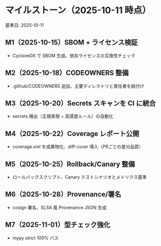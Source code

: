 # マイルストーン（2025-10-11 時点）

基準日: 2025-10-11

## M1（2025-10-15）SBOM + ライセンス検証
- CycloneDX で SBOM 生成、依存ライセンスの互換性チェック

## M2（2025-10-18）CODEOWNERS 整備
- .github/CODEOWNERS 追加、主要ディレクトリと責任者を紐付け

## M3（2025-10-20）Secrets スキャンを CI に統合
- secrets 検出（正規表現 + 高感度ルール）の自動化

## M4（2025-10-22）Coverage レポート公開
- coverage.xml を成果物化、diff-cover 導入（PRごとの差分品質）

## M5（2025-10-25）Rollback/Canary 整備
- ロールバックスクリプト、Canary テストシナリオとメトリクス基準

## M6（2025-10-28）Provenance/署名
- cosign 署名、SLSA 風 Provenance JSON 生成

## M7（2025-11-01）型チェック強化
- mypy strict 100% パス